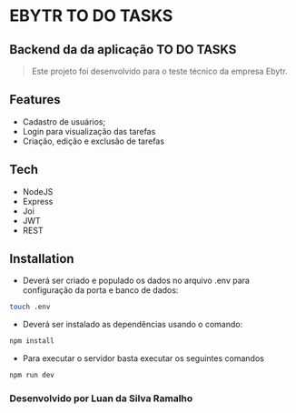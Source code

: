 # EBYTR TO DO TASKS

## Backend da da aplicação TO DO TASKS

> Este projeto foi desenvolvido para
> o teste técnico da empresa Ebytr.
## Features

- Cadastro de usuários;
- Login para visualização das tarefas
- Criação, edição e exclusão de tarefas

## Tech

- NodeJS
- Express
- Joi
- JWT
- REST

## Installation

* Deverá ser criado e populado os dados no arquivo .env para configuração da porta e banco de dados:

```sh
touch .env
```

* Deverá ser instalado as dependências usando o comando:

```sh
npm install
```

* Para executar o servidor basta executar os seguintes comandos

```sh
npm run dev
```

### Desenvolvido por Luan da Silva Ramalho